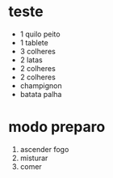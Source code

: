 # teste
- 1 quilo peito
- 1 tablete
- 3 colheres
- 2 latas
- 2 colheres
- 2 colheres
- champignon
- batata palha

# modo preparo

1. ascender fogo
2. misturar
3. comer